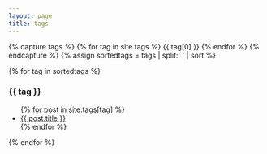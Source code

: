 ```yaml
---
layout: page 
title: tags
---
```


{% capture tags %}
  {% for tag in site.tags %}
    {{ tag[0] }}
  {% endfor %}
{% endcapture %}
{% assign sortedtags = tags | split:' ' | sort %}

{% for tag in sortedtags %}
  <h3 id="{{ tag | escape }}">{{ tag }}</h3>
  <ul>
  {% for post in site.tags[tag] %}
    <li><a href="{{site.baseurl}}{{ post.url }}">{{ post.title }}</a></li>
  {% endfor %}
  </ul>
{% endfor %}
